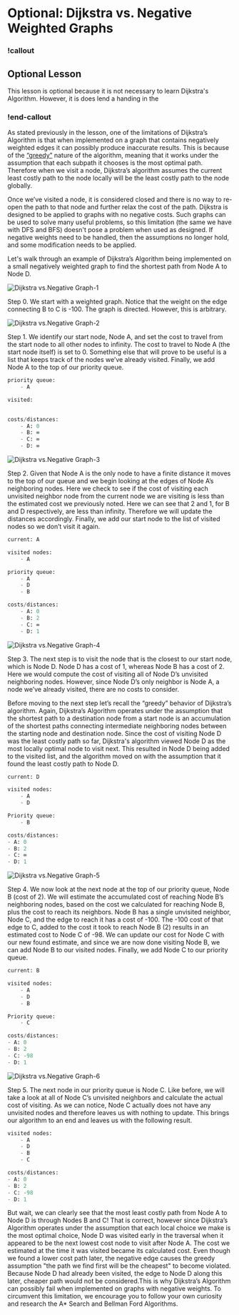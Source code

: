 # Optional: Dijkstra vs. Negative Weighted Graphs

### !callout

## Optional Lesson

This lesson is optional because it is not necessary to learn Dijkstra's Algorithm. However, it is does lend a handing in the

### !end-callout

As stated previously in the lesson, one of the limitations of Dijkstra’s Algorithm is that when implemented on a graph that contains negatively weighted edges it can possibly produce inaccurate results. This is because of the [“greedy”](https://en.wikipedia.org/wiki/Greedy_algorithm) nature of the algorithm, meaning that it works under the assumption that each subpath it chooses is the most optimal path. Therefore when we visit a node, Dijkstra’s algorithm assumes the current least costly path to the node locally will be the least costly path to the node globally.

Once we’ve visited a node, it is considered closed and there is no way to re-open the path to that node and further relax the cost of the path. Dijkstra is designed to be applied to graphs with no negative costs. Such graphs can be used to solve many useful problems, so this limitation (the same we have with DFS and BFS) doesn't pose a problem when used as designed. If negative weights need to be handled, then the assumptions no longer hold, and some modification needs to be applied. 

Let's walk through an example of Dijkstra’s Algorithm being implemented on a small negatively weighted graph to find the shortest path from Node A to Node D.

![Dijkstra vs.Negative Graph-1](images/negative-1.png)

Step 0. We start with a weighted graph. Notice that the weight on the edge connecting B to C is -100. The graph is directed. However, this is arbitrary.

![Dijkstra vs.Negative Graph-2](images/negative-2.png)

Step 1. We identify our start node, Node A, and set the cost to travel from the start node to all other nodes to infinity. The cost to travel to Node A (the start node itself) is set to 0. Something else that will prove to be useful is a list that keeps track of the nodes we’ve already visited. Finally, we add Node A to the top of our priority queue.

```py
priority queue:
	- A

visited:
	

costs/distances:
	- A: 0 
    - B: ∞ 
    - C: ∞ 
    - D: ∞
```

![Dijkstra vs.Negative Graph-3](images/negative-3.png)

Step 2. Given that Node A is the only node to have a finite distance it moves to the top of our queue and we begin looking at the edges of Node A’s neighboring nodes. Here we check to see if the cost of visiting each unvisited neighbor node from the current node we are visiting is less than the estimated cost we previously noted. Here we can see that 2 and 1, for B and D respectively, are less than infinity. Therefore we will update the distances accordingly. Finally, we add our start node to the list of visited nodes so we don’t visit it again. 

```py
current: A 

visited nodes: 
    - A 

priority queue: 
 	- A
	- D
	- B

costs/distances: 
    - A: 0 
    - B: 2
    - C: ∞ 
    - D: 1
```
![Dijkstra vs.Negative Graph-4](images/negative-4.png)

Step 3. The next step is to visit the node that is the closest to our start node, which is Node D. Node D has a cost of 1, whereas Node B has a cost of 2. Here we would compute the cost of visiting all of Node D’s unvisited neighboring nodes. However, since Node D’s only neighbor is Node A, a node we’ve already visited, there are no costs to consider. 

Before moving to the next step let’s recall the “greedy” behavior of Dijkstra’s algorithm. Again, Dijkstra’s Algorithm operates under the assumption that the shortest path to a destination node from a start node is an accumulation of the shortest paths connecting intermediate neighboring nodes between the starting node and destination node. Since the cost of visiting Node D was the least costly path so far, Dijkstra's algorithm viewed Node D as the most locally optimal node to visit next. This resulted in Node D being added to the visited list, and the algorithm moved on with the assumption that it found the least costly path to Node D.

```py
current: D 

visited nodes: 
    - A
    - D 

Priority queue:
    - B

costs/distances: 
- A: 0 
- B: 2
- C: ∞ 
- D: 1

```

![Dijkstra vs.Negative Graph-5](images/negative-5.png)

Step 4. We now look at the next node at the top of our priority queue, Node B (cost of 2). We will estimate the accumulated cost of reaching Node B’s neighboring nodes, based on the cost we calculated for reaching Node B, plus the cost to reach its neighbors. Node B has a single unvisited neighbor, Node C, and the edge to reach it has a cost of -100. The -100 cost of that edge to C, added to the cost it took to reach Node B (2) results in an estimated cost to Node C of -98. We can update our cost for Node C with our new found estimate, and since we are now done visiting Node B, we can add Node B to our visited nodes. Finally, we add Node C to our priority queue.

```py
current: B 

visited nodes: 
    - A
    - D
    - B 

Priority queue:
    - C

costs/distances: 
- A: 0 
- B: 2
- C: -98 
- D: 1
```

![Dijkstra vs.Negative Graph-6](images/negative-6.png)

Step 5. The next node in our priority queue is Node C. Like before, we will take a look at all of Node C’s unvisited neighbors and calculate the actual cost of visiting. As we can notice, Node C actually does not have any unvisited nodes and therefore leaves us with nothing to update.
This brings our algorithm to an end and leaves us with the following result. 

```py
visited nodes: 
    - A
    - D
    - B
    - C

costs/distances: 
- A: 0 
- B: 2
- C: -98 
- D: 1
```
But wait, we can clearly see that the most least costly path from Node A to Node D is through Nodes B and C! That is correct, however since Dijkstra’s Algorithm operates under the assumption that each local choice we make is the most optimal choice, Node D was visited early in the traversal when it appeared to be the next lowest cost node to visit after Node A. The cost we estimated at the time it was visited became its calculated cost. Even though we found a lower cost path later, the negative edge causes the greedy assumption "the path we find first will be the cheapest" to become violated. Because Node D had already been visited, the edge to Node D along this later, cheaper path would not be considered.This is why Dijkstra’s Algorithm can possibly fail when implemented on graphs with negative weights. To circumvent this limitation, we encourage you to follow your own curiosity and research the A* Search and Bellman Ford Algorithms.